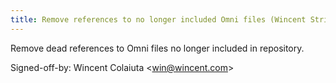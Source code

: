 ```yaml
---
title: Remove references to no longer included Omni files (Wincent Strings Utility, 1736e59)
---
```


Remove dead references to Omni files no longer included in repository.

Signed-off-by: Wincent Colaiuta &lt;win@wincent.com&gt;
